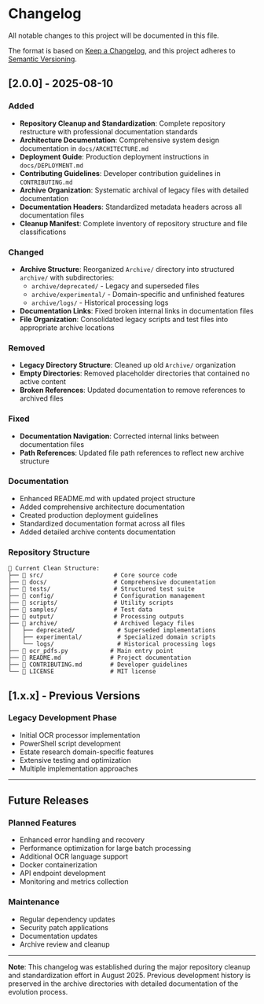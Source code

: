 # Changelog

All notable changes to this project will be documented in this file.

The format is based on [Keep a Changelog](https://keepachangelog.com/en/1.0.0/),
and this project adheres to [Semantic Versioning](https://semver.org/spec/v2.0.0.html).

## [2.0.0] - 2025-08-10

### Added
- **Repository Cleanup and Standardization**: Complete repository restructure with professional documentation standards
- **Architecture Documentation**: Comprehensive system design documentation in `docs/ARCHITECTURE.md`
- **Deployment Guide**: Production deployment instructions in `docs/DEPLOYMENT.md`
- **Contributing Guidelines**: Developer contribution guidelines in `CONTRIBUTING.md`
- **Archive Organization**: Systematic archival of legacy files with detailed documentation
- **Documentation Headers**: Standardized metadata headers across all documentation files
- **Cleanup Manifest**: Complete inventory of repository structure and file classifications

### Changed
- **Archive Structure**: Reorganized `Archive/` directory into structured `archive/` with subdirectories:
  - `archive/deprecated/` - Legacy and superseded files
  - `archive/experimental/` - Domain-specific and unfinished features  
  - `archive/logs/` - Historical processing logs
- **Documentation Links**: Fixed broken internal links in documentation files
- **File Organization**: Consolidated legacy scripts and test files into appropriate archive locations

### Removed
- **Legacy Directory Structure**: Cleaned up old `Archive/` organization
- **Empty Directories**: Removed placeholder directories that contained no active content
- **Broken References**: Updated documentation to remove references to archived files

### Fixed
- **Documentation Navigation**: Corrected internal links between documentation files
- **Path References**: Updated file path references to reflect new archive structure

### Documentation
- Enhanced README.md with updated project structure
- Added comprehensive architecture documentation
- Created production deployment guidelines
- Standardized documentation format across all files
- Added detailed archive contents documentation

### Repository Structure
```
📁 Current Clean Structure:
├── 📂 src/                    # Core source code
├── 📂 docs/                   # Comprehensive documentation  
├── 📂 tests/                  # Structured test suite
├── 📂 config/                 # Configuration management
├── 📂 scripts/                # Utility scripts
├── 📂 samples/                # Test data
├── 📂 output/                 # Processing outputs
├── 📂 archive/                # Archived legacy files
│   ├── deprecated/            # Superseded implementations
│   ├── experimental/          # Specialized domain scripts
│   └── logs/                  # Historical processing logs
├── 📄 ocr_pdfs.py            # Main entry point
├── 📄 README.md              # Project documentation
├── 📄 CONTRIBUTING.md        # Developer guidelines
└── 📄 LICENSE                # MIT license
```

## [1.x.x] - Previous Versions

### Legacy Development Phase
- Initial OCR processor implementation
- PowerShell script development
- Estate research domain-specific features
- Extensive testing and optimization
- Multiple implementation approaches

---

## Future Releases

### Planned Features
- Enhanced error handling and recovery
- Performance optimization for large batch processing
- Additional OCR language support
- Docker containerization
- API endpoint development
- Monitoring and metrics collection

### Maintenance
- Regular dependency updates
- Security patch applications
- Documentation updates
- Archive review and cleanup

---

**Note**: This changelog was established during the major repository cleanup and standardization effort in August 2025. Previous development history is preserved in the archive directories with detailed documentation of the evolution process.